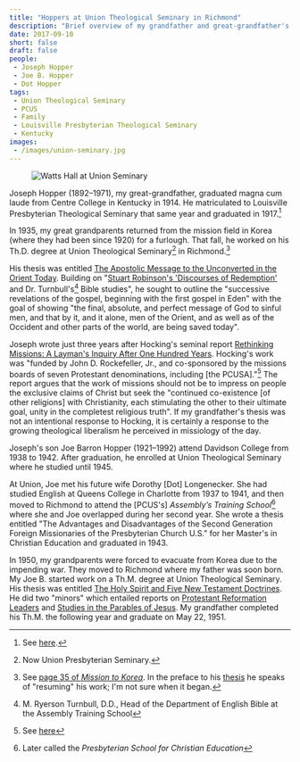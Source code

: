 ```yaml
---
title: "Hoppers at Union Theological Seminary in Richmond"
description: "Brief overview of my grandfather and great-grandfather's studies at Union Presbyterian Seminary"
date: 2017-09-10
short: false
draft: false
people:
 - Joseph Hopper
 - Joe B. Hopper
 - Dot Hopper
tags:
 - Union Theological Seminary
 - PCUS
 - Family
 - Louisville Presbyterian Theological Seminary
 - Kentucky
images:
 - /images/union-seminary.jpg
---
```


<figure class="figure">
  <img src="/images/union-seminary.jpg" class="figure-img img-fluid rounded" alt="Watts Hall at Union Seminary">
</figure>

Joseph Hopper (1892–1971), my great-grandfather, graduated magna cum laude from Centre College in Kentucky in 1914. He matriculated to Louisville Presbyterian Theological Seminary that same year and graduated in 1917.[^1917]

In 1935, my great grandparents returned from the mission field in Korea (where they had been since 1920) for a furlough. That fall, he worked on his Th.D. degree at Union Theological Seminary[^union] in Richmond.[^1935]

His thesis was entitled [The Apostolic Message to the Unconverted in the Orient Today](https://ulsterworldly.com/hoppers/joseph/the-apostolic-message-to-the-unconverted-in-the-orient-today/). Building on "[Stuart Robinson's 'Discourses of Redemption'](https://books.google.com/books/about/Discourses_of_Redemption.html?id=gsQrAAAAYAAJ) and Dr. Turnbull's[^turnbull] Bible studies", he sought to outline the "successive revelations of the gospel, beginning with the first gospel in Eden" with the goal of showing "the final, absolute, and perfect message of God to sinful men, and that by it, and it alone, men of the Orient, and as well as of the Occident and other parts of the world, are being saved today".

Joseph wrote just three years after Hocking's seminal report [Rethinking Missions: A Layman's Inquiry After One Hundred Years](https://archive.org/details/rethinkingmissio011901mbp). Hocking's work was "funded by John D. Rockefeller, Jr., and co-sponsored by the missions boards of seven Protestant denominations, including [the PCUSA]."[^hocking] The report argues that the work of missions should not be to impress on people the exclusive claims of Christ but seek the "continued co-existence [of other religions] with Christianity, each stimulating the other to their ultimate goal, unity in the completest religious truth". If my grandfather's thesis was not an intentional response to Hocking, it is certainly a response to the growing theological liberalism he perceived in missiology of the day.

Joseph's son Joe Barron Hopper (1921–1992) attend Davidson College from 1938 to 1942. After graduation, he enrolled at Union Theological Seminary where he studied until 1945.

At Union, Joe met his future wife Dorothy [Dot] Longenecker. She had studied English at Queens College in Charlotte from 1937 to 1941, and then moved to Richmond to attend the [PCUS's] _Assembly’s Training School_[^ats] where she and Joe overlapped during her second year. She wrote a thesis entitled "The Advantages and Disadvantages of the Second Generation Foreign Missionaries of the Presbyterian Church U.S." for her Master's in Christian Education and graduated in 1943.

In 1950, my grandparents were forced to evacuate from Korea due to the impending war. They moved to Richmond where my father was soon born. My Joe B. started work on a Th.M. degree at Union Theological Seminary. His thesis was entitled [The Holy Spirit and Five New Testament Doctrines](https://ulsterworldly.com/hoppers/joe-b/the-holy-spirit-and-five-new-testament-doctrines/). He did two "minors" which entailed reports on [Protestant Reformation Leaders](https://ulsterworldly.com/hoppers/joe-b/protestant-reformation-leaders/) and [Studies in the Parables of Jesus](https://ulsterworldly.com/hoppers/joe-b/studies-in-the-parables-of-jesus/). My grandfather completed his Th.M. the following year and graduate on May 22, 1951.

[^1917]: See [here](https://ulsterworldly.com/post/joseph-hopper/).
[^1935]: See [page 35 of _Mission to Korea_](https://ulsterworldly.com/hoppers/joe-b/mission-to-korea/). In the preface to his [thesis](https://ulsterworldly.com/hoppers/joseph/the-apostolic-message-to-the-unconverted-in-the-orient-today/) he speaks of "resuming" his work; I'm not sure when it began.
[^hocking]: See [here](http://www.opc.org/books/fighting/pt1.html)
[^ats]: Later called the _Presbyterian School for Christian Education_
[^union]: Now Union Presbyterian Seminary.
[^turnbull]: M. Ryerson Turnbull, D.D., Head of the Department of English Bible at the Assembly Training School